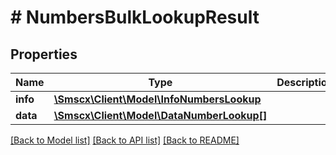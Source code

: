 # # NumbersBulkLookupResult

## Properties

Name | Type | Description | Notes
------------ | ------------- | ------------- | -------------
**info** | [**\Smscx\Client\Model\InfoNumbersLookup**](InfoNumbersLookup.md) |  |
**data** | [**\Smscx\Client\Model\DataNumberLookup[]**](DataNumberLookup.md) |  |

[[Back to Model list]](../../README.md#models) [[Back to API list]](../../README.md#endpoints) [[Back to README]](../../README.md)
